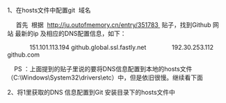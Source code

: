 1、在hosts文件中配置git  域名

     首先  根据  http://ju.outofmemory.cn/entry/351783  贴子，找到Github 网站 最新的ip 及相应的DNS配置信息，如下：

             151.101.113.194 github.global.ssl.fastly.net 
             192.30.253.112 github.com 

    PS ：上面提到的贴子里说的要将DNS信息配置到本地的hosts文件（C:\Windows\System32\drivers\etc）中，但是依旧很慢。继续看下面

2、将1里获取的DNS 信息配置到Git 安装目录下的hosts文件中
